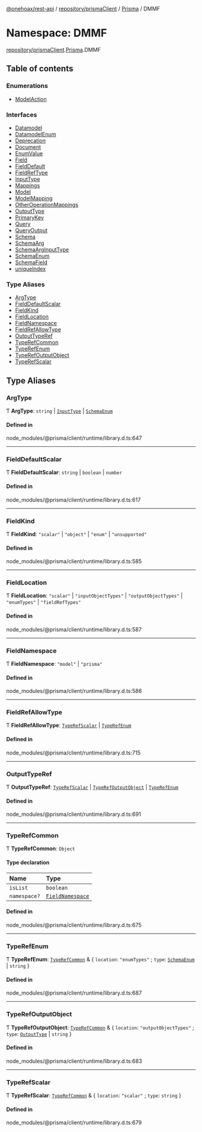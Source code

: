[@onehoax/rest-api](../README.md) / [repository/prismaClient](repository_prismaClient.md) / [Prisma](repository_prismaClient.Prisma.md) / DMMF

# Namespace: DMMF

[repository/prismaClient](repository_prismaClient.md).[Prisma](repository_prismaClient.Prisma.md).DMMF

## Table of contents

### Enumerations

- [ModelAction](../enums/repository_prismaClient.Prisma.DMMF.ModelAction.md)

### Interfaces

- [Datamodel](../interfaces/repository_prismaClient.Prisma.DMMF.Datamodel.md)
- [DatamodelEnum](../interfaces/repository_prismaClient.Prisma.DMMF.DatamodelEnum.md)
- [Deprecation](../interfaces/repository_prismaClient.Prisma.DMMF.Deprecation.md)
- [Document](../interfaces/repository_prismaClient.Prisma.DMMF.Document.md)
- [EnumValue](../interfaces/repository_prismaClient.Prisma.DMMF.EnumValue.md)
- [Field](../interfaces/repository_prismaClient.Prisma.DMMF.Field.md)
- [FieldDefault](../interfaces/repository_prismaClient.Prisma.DMMF.FieldDefault.md)
- [FieldRefType](../interfaces/repository_prismaClient.Prisma.DMMF.FieldRefType.md)
- [InputType](../interfaces/repository_prismaClient.Prisma.DMMF.InputType.md)
- [Mappings](../interfaces/repository_prismaClient.Prisma.DMMF.Mappings.md)
- [Model](../interfaces/repository_prismaClient.Prisma.DMMF.Model.md)
- [ModelMapping](../interfaces/repository_prismaClient.Prisma.DMMF.ModelMapping.md)
- [OtherOperationMappings](../interfaces/repository_prismaClient.Prisma.DMMF.OtherOperationMappings.md)
- [OutputType](../interfaces/repository_prismaClient.Prisma.DMMF.OutputType.md)
- [PrimaryKey](../interfaces/repository_prismaClient.Prisma.DMMF.PrimaryKey.md)
- [Query](../interfaces/repository_prismaClient.Prisma.DMMF.Query.md)
- [QueryOutput](../interfaces/repository_prismaClient.Prisma.DMMF.QueryOutput.md)
- [Schema](../interfaces/repository_prismaClient.Prisma.DMMF.Schema.md)
- [SchemaArg](../interfaces/repository_prismaClient.Prisma.DMMF.SchemaArg.md)
- [SchemaArgInputType](../interfaces/repository_prismaClient.Prisma.DMMF.SchemaArgInputType.md)
- [SchemaEnum](../interfaces/repository_prismaClient.Prisma.DMMF.SchemaEnum.md)
- [SchemaField](../interfaces/repository_prismaClient.Prisma.DMMF.SchemaField.md)
- [uniqueIndex](../interfaces/repository_prismaClient.Prisma.DMMF.uniqueIndex.md)

### Type Aliases

- [ArgType](repository_prismaClient.Prisma.DMMF.md#argtype)
- [FieldDefaultScalar](repository_prismaClient.Prisma.DMMF.md#fielddefaultscalar)
- [FieldKind](repository_prismaClient.Prisma.DMMF.md#fieldkind)
- [FieldLocation](repository_prismaClient.Prisma.DMMF.md#fieldlocation)
- [FieldNamespace](repository_prismaClient.Prisma.DMMF.md#fieldnamespace)
- [FieldRefAllowType](repository_prismaClient.Prisma.DMMF.md#fieldrefallowtype)
- [OutputTypeRef](repository_prismaClient.Prisma.DMMF.md#outputtyperef)
- [TypeRefCommon](repository_prismaClient.Prisma.DMMF.md#typerefcommon)
- [TypeRefEnum](repository_prismaClient.Prisma.DMMF.md#typerefenum)
- [TypeRefOutputObject](repository_prismaClient.Prisma.DMMF.md#typerefoutputobject)
- [TypeRefScalar](repository_prismaClient.Prisma.DMMF.md#typerefscalar)

## Type Aliases

### ArgType

Ƭ **ArgType**: `string` \| [`InputType`](../interfaces/repository_prismaClient.Prisma.DMMF.InputType.md) \| [`SchemaEnum`](../interfaces/repository_prismaClient.Prisma.DMMF.SchemaEnum.md)

#### Defined in

node_modules/@prisma/client/runtime/library.d.ts:647

___

### FieldDefaultScalar

Ƭ **FieldDefaultScalar**: `string` \| `boolean` \| `number`

#### Defined in

node_modules/@prisma/client/runtime/library.d.ts:617

___

### FieldKind

Ƭ **FieldKind**: ``"scalar"`` \| ``"object"`` \| ``"enum"`` \| ``"unsupported"``

#### Defined in

node_modules/@prisma/client/runtime/library.d.ts:585

___

### FieldLocation

Ƭ **FieldLocation**: ``"scalar"`` \| ``"inputObjectTypes"`` \| ``"outputObjectTypes"`` \| ``"enumTypes"`` \| ``"fieldRefTypes"``

#### Defined in

node_modules/@prisma/client/runtime/library.d.ts:587

___

### FieldNamespace

Ƭ **FieldNamespace**: ``"model"`` \| ``"prisma"``

#### Defined in

node_modules/@prisma/client/runtime/library.d.ts:586

___

### FieldRefAllowType

Ƭ **FieldRefAllowType**: [`TypeRefScalar`](repository_prismaClient.Prisma.DMMF.md#typerefscalar) \| [`TypeRefEnum`](repository_prismaClient.Prisma.DMMF.md#typerefenum)

#### Defined in

node_modules/@prisma/client/runtime/library.d.ts:715

___

### OutputTypeRef

Ƭ **OutputTypeRef**: [`TypeRefScalar`](repository_prismaClient.Prisma.DMMF.md#typerefscalar) \| [`TypeRefOutputObject`](repository_prismaClient.Prisma.DMMF.md#typerefoutputobject) \| [`TypeRefEnum`](repository_prismaClient.Prisma.DMMF.md#typerefenum)

#### Defined in

node_modules/@prisma/client/runtime/library.d.ts:691

___

### TypeRefCommon

Ƭ **TypeRefCommon**: `Object`

#### Type declaration

| Name | Type |
| :------ | :------ |
| `isList` | `boolean` |
| `namespace?` | [`FieldNamespace`](repository_prismaClient.Prisma.DMMF.md#fieldnamespace) |

#### Defined in

node_modules/@prisma/client/runtime/library.d.ts:675

___

### TypeRefEnum

Ƭ **TypeRefEnum**: [`TypeRefCommon`](repository_prismaClient.Prisma.DMMF.md#typerefcommon) & { `location`: ``"enumTypes"`` ; `type`: [`SchemaEnum`](../interfaces/repository_prismaClient.Prisma.DMMF.SchemaEnum.md) \| `string`  }

#### Defined in

node_modules/@prisma/client/runtime/library.d.ts:687

___

### TypeRefOutputObject

Ƭ **TypeRefOutputObject**: [`TypeRefCommon`](repository_prismaClient.Prisma.DMMF.md#typerefcommon) & { `location`: ``"outputObjectTypes"`` ; `type`: [`OutputType`](../interfaces/repository_prismaClient.Prisma.DMMF.OutputType.md) \| `string`  }

#### Defined in

node_modules/@prisma/client/runtime/library.d.ts:683

___

### TypeRefScalar

Ƭ **TypeRefScalar**: [`TypeRefCommon`](repository_prismaClient.Prisma.DMMF.md#typerefcommon) & { `location`: ``"scalar"`` ; `type`: `string`  }

#### Defined in

node_modules/@prisma/client/runtime/library.d.ts:679
